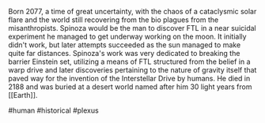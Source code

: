 

Born 2077, a time of great uncertainty, with the chaos of a cataclysmic solar flare and the world still recovering from the bio plagues from the misanthropists.  Spinoza would be the man to discover FTL in a near suicidal experiment he managed to get underway working on the moon.  It initially didn't work, but later attempts succeeded as the sun managed to make quite far distances.  Spinoza's work was very dedicated to breaking the barrier Einstein set, utilizing a means of FTL structured from the belief in a warp drive and later discoveries pertaining to the nature of gravity itself that paved way for the invention of the Interstellar Drive by humans.  He died in 2188 and was buried at a desert world named after him 30 light years from [[Earth]].

#human 
#historical 
#plexus 
